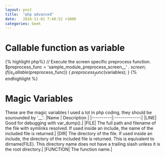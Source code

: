 ```yaml
---
layout: post
title:  "php advanced"
date:   2016-11-01 7:40:52 +1000
categories: Geek
---
```


Callable function as variable
==========================
{% highlight php%}
  // Execute the screen specific preprocess function.
  $preprocess_func = 'sample_module_preprocess_screen__' . $screen;
  if (is_callable($preprocess_func)) {
    $preprocess_func($variables);
  }
{% endhighlight %}

Magic Variables
===============
These are the magic variables I used a lot in php coding, they should be sourounded by '__'.
|Name	| Description |
|----------|:-------------:|
|LINE|	Good for debugging with var_dump().|
|FILE|	The full path and filename of the file with symlinks resolved. If used inside an include, the name of the included file is returned.|
|DIR|	The directory of the file. If used inside an include, the directory of the included file is returned. This is equivalent to dirname(FILE). This directory name does not have a trailing slash unless it is the root directory.|
|FUNCTION|	The function name.|

